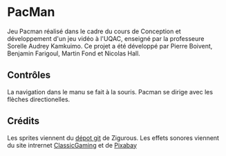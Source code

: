# PacMan

Jeu Pacman réalisé dans le cadre du cours de Conception et développement d'un jeu vidéo à l'UQAC, enseigné par la professeure Sorelle Audrey Kamkuimo. Ce projet a été développé par Pierre Boivent, Benjamin Farigoul, Martin Fond et Nicolas Hall. 

## Contrôles

La navigation dans le manu se fait à la souris.
Pacman se dirige avec les flèches directionelles.

## Crédits

Les sprites viennent du [dépot git](https://github.com/zigurous/unity-pacman-tutorial) de Zigurous.
Les effets sonores viennent du site intrernet [ClassicGaming](https://www.classicgaming.cc/classics/pac-man/sounds) et de [Pixabay](https://pixabay.com/fr/sound-effects/) 